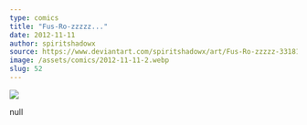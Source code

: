 ```yaml
---
type: comics
title: "Fus-Ro-zzzzz..."
date: 2012-11-11
author: spiritshadowx
source: https://www.deviantart.com/spiritshadowx/art/Fus-Ro-zzzzz-331812055
image: /assets/comics/2012-11-11-2.webp
slug: 52
---
```


![](/assets/comics/2012-11-11-2.webp)

null
